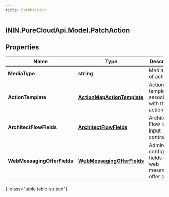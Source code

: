 ```yaml
---
title: PatchAction
---
```

## ININ.PureCloudApi.Model.PatchAction

## Properties

|Name | Type | Description | Notes|
|------------ | ------------- | ------------- | -------------|
| **MediaType** | **string** | Media type of action. | |
| **ActionTemplate** | [**ActionMapActionTemplate**](ActionMapActionTemplate.html) | Action template associated with the action map. | [optional] |
| **ArchitectFlowFields** | [**ArchitectFlowFields**](ArchitectFlowFields.html) | Architect Flow Id and input contract. | [optional] |
| **WebMessagingOfferFields** | [**WebMessagingOfferFields**](WebMessagingOfferFields.html) | Admin-configurable fields of a web messaging offer action. | [optional] |
{: class="table table-striped"}


